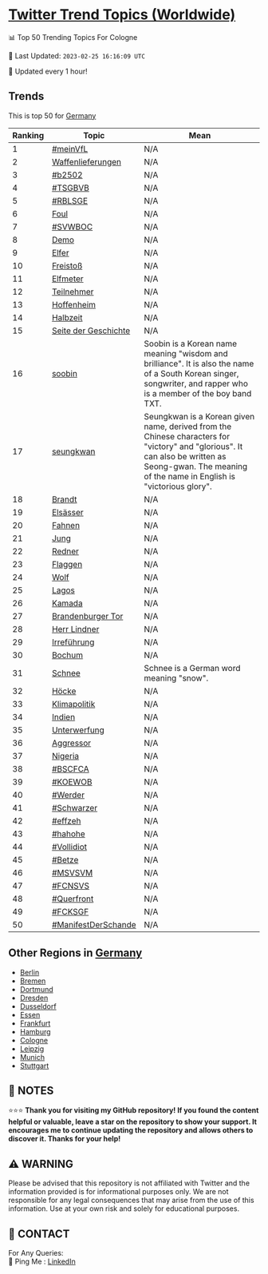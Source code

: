 [Twitter Trend Topics (Worldwide)](https://github.com/ErcinDedeoglu/Twitter-Trend-Topics)
==========


📊 Top 50 Trending Topics For Cologne

📆 Last Updated: `2023-02-25 16:16:09 UTC`

🔧 Updated every 1 hour!


## Trends

This is top 50 for [Germany](</Germany>)

| Ranking | Topic | Mean |
| ------- | ------------ | ------------ |
| 1 | [#meinVfL](http://twitter.com/search?q=%23meinVfL) | N/A |
| 2 | [Waffenlieferungen](http://twitter.com/search?q=Waffenlieferungen) | N/A |
| 3 | [#b2502](http://twitter.com/search?q=%23b2502) | N/A |
| 4 | [#TSGBVB](http://twitter.com/search?q=%23TSGBVB) | N/A |
| 5 | [#RBLSGE](http://twitter.com/search?q=%23RBLSGE) | N/A |
| 6 | [Foul](http://twitter.com/search?q=Foul) | N/A |
| 7 | [#SVWBOC](http://twitter.com/search?q=%23SVWBOC) | N/A |
| 8 | [Demo](http://twitter.com/search?q=Demo) | N/A |
| 9 | [Elfer](http://twitter.com/search?q=Elfer) | N/A |
| 10 | [Freistoß](http://twitter.com/search?q=Freisto%c3%9f) | N/A |
| 11 | [Elfmeter](http://twitter.com/search?q=Elfmeter) | N/A |
| 12 | [Teilnehmer](http://twitter.com/search?q=Teilnehmer) | N/A |
| 13 | [Hoffenheim](http://twitter.com/search?q=Hoffenheim) | N/A |
| 14 | [Halbzeit](http://twitter.com/search?q=Halbzeit) | N/A |
| 15 | [Seite der Geschichte](http://twitter.com/search?q=Seite+der+Geschichte) | N/A |
| 16 | [soobin](http://twitter.com/search?q=soobin) | Soobin is a Korean name meaning "wisdom and brilliance". It is also the name of a South Korean singer, songwriter, and rapper who is a member of the boy band TXT. |
| 17 | [seungkwan](http://twitter.com/search?q=seungkwan) | Seungkwan is a Korean given name, derived from the Chinese characters for "victory" and "glorious". It can also be written as Seong-gwan. The meaning of the name in English is "victorious glory". |
| 18 | [Brandt](http://twitter.com/search?q=Brandt) | N/A |
| 19 | [Elsässer](http://twitter.com/search?q=Els%c3%a4sser) | N/A |
| 20 | [Fahnen](http://twitter.com/search?q=Fahnen) | N/A |
| 21 | [Jung](http://twitter.com/search?q=Jung) | N/A |
| 22 | [Redner](http://twitter.com/search?q=Redner) | N/A |
| 23 | [Flaggen](http://twitter.com/search?q=Flaggen) | N/A |
| 24 | [Wolf](http://twitter.com/search?q=Wolf) | N/A |
| 25 | [Lagos](http://twitter.com/search?q=Lagos) | N/A |
| 26 | [Kamada](http://twitter.com/search?q=Kamada) | N/A |
| 27 | [Brandenburger Tor](http://twitter.com/search?q=Brandenburger+Tor) | N/A |
| 28 | [Herr Lindner](http://twitter.com/search?q=Herr+Lindner) | N/A |
| 29 | [Irreführung](http://twitter.com/search?q=Irref%c3%bchrung) | N/A |
| 30 | [Bochum](http://twitter.com/search?q=Bochum) | N/A |
| 31 | [Schnee](http://twitter.com/search?q=Schnee) | Schnee is a German word meaning "snow". |
| 32 | [Höcke](http://twitter.com/search?q=H%c3%b6cke) | N/A |
| 33 | [Klimapolitik](http://twitter.com/search?q=Klimapolitik) | N/A |
| 34 | [Indien](http://twitter.com/search?q=Indien) | N/A |
| 35 | [Unterwerfung](http://twitter.com/search?q=Unterwerfung) | N/A |
| 36 | [Aggressor](http://twitter.com/search?q=Aggressor) | N/A |
| 37 | [Nigeria](http://twitter.com/search?q=Nigeria) | N/A |
| 38 | [#BSCFCA](http://twitter.com/search?q=%23BSCFCA) | N/A |
| 39 | [#KOEWOB](http://twitter.com/search?q=%23KOEWOB) | N/A |
| 40 | [#Werder](http://twitter.com/search?q=%23Werder) | N/A |
| 41 | [#Schwarzer](http://twitter.com/search?q=%23Schwarzer) | N/A |
| 42 | [#effzeh](http://twitter.com/search?q=%23effzeh) | N/A |
| 43 | [#hahohe](http://twitter.com/search?q=%23hahohe) | N/A |
| 44 | [#Vollidiot](http://twitter.com/search?q=%23Vollidiot) | N/A |
| 45 | [#Betze](http://twitter.com/search?q=%23Betze) | N/A |
| 46 | [#MSVSVM](http://twitter.com/search?q=%23MSVSVM) | N/A |
| 47 | [#FCNSVS](http://twitter.com/search?q=%23FCNSVS) | N/A |
| 48 | [#Querfront](http://twitter.com/search?q=%23Querfront) | N/A |
| 49 | [#FCKSGF](http://twitter.com/search?q=%23FCKSGF) | N/A |
| 50 | [#ManifestDerSchande](http://twitter.com/search?q=%23ManifestDerSchande) | N/A |



## Other Regions in [Germany](</Germany>)

* [Berlin](</Germany/Berlin.md>)
* [Bremen](</Germany/Bremen.md>)
* [Dortmund](</Germany/Dortmund.md>)
* [Dresden](</Germany/Dresden.md>)
* [Dusseldorf](</Germany/Dusseldorf.md>)
* [Essen](</Germany/Essen.md>)
* [Frankfurt](</Germany/Frankfurt.md>)
* [Hamburg](</Germany/Hamburg.md>)
* [Cologne](</Germany/Cologne.md>)
* [Leipzig](</Germany/Leipzig.md>)
* [Munich](</Germany/Munich.md>)
* [Stuttgart](</Germany/Stuttgart.md>)



## 📝 NOTES

⭐⭐⭐ **Thank you for visiting my GitHub repository! If you found the content helpful or valuable, leave a star on the repository to show your support. It encourages me to continue updating the repository and allows others to discover it. Thanks for your help!**


## ⚠️ WARNING

Please be advised that this repository is not affiliated with Twitter and the information provided is for informational purposes only. We are not responsible for any legal consequences that may arise from the use of this information. Use at your own risk and solely for educational purposes.


## 📨 CONTACT

 For Any Queries:  
            🏓 Ping Me : [LinkedIn](https://www.linkedin.com/in/ercindedeoglu/)
